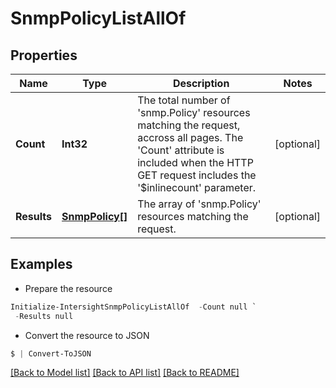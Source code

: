 # SnmpPolicyListAllOf
## Properties

Name | Type | Description | Notes
------------ | ------------- | ------------- | -------------
**Count** | **Int32** | The total number of &#39;snmp.Policy&#39; resources matching the request, accross all pages. The &#39;Count&#39; attribute is included when the HTTP GET request includes the &#39;$inlinecount&#39; parameter. | [optional] 
**Results** | [**SnmpPolicy[]**](SnmpPolicy.md) | The array of &#39;snmp.Policy&#39; resources matching the request. | [optional] 

## Examples

- Prepare the resource
```powershell
Initialize-IntersightSnmpPolicyListAllOf  -Count null `
 -Results null
```

- Convert the resource to JSON
```powershell
$ | Convert-ToJSON
```

[[Back to Model list]](../README.md#documentation-for-models) [[Back to API list]](../README.md#documentation-for-api-endpoints) [[Back to README]](../README.md)

